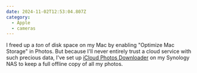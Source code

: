 ```yaml
---
date: 2024-11-02T12:53:04.807Z
category:
  - Apple
  - cameras
---
```


I freed up a _ton_ of disk space on my Mac by enabling "Optimize Mac Storage" in Photos. But because I'll never entirely trust a cloud service with such precious data, I've set up [iCloud Photos Downloader](https://icloud-photos-downloader.github.io/icloud_photos_downloader/) on my Synology NAS to keep a full offline copy of all my photos.
